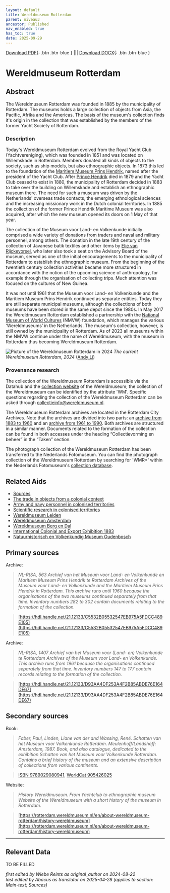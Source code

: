 ```yaml
---
layout: default
title: Wereldmuseum Rotterdam
parent: niveau3
ancestor: Published
nav_enabled: true
has_toc: true
date: 2025-09-29
--- 
```



[Download PDF](https://raw.githubusercontent.com/colonial-heritage/research-guides-dev/refs/heads/main/EXPORTS/published/PDF/niveau3/English/WMRotterdam.pdf){: .btn .btn-blue } |||    [Download DOCX](https://raw.githubusercontent.com/colonial-heritage/research-guides-dev/refs/heads/main/EXPORTS/published/DOCX/niveau3/English/WMRotterdam.docx){: .btn .btn-blue }


# Wereldmuseum Rotterdam


## Abstract

The Wereldmuseum Rotterdam was founded in 1885 by the municipality of Rotterdam. The museums holds a large collection of objects from Asia, the Pacific, Afrika and the Americas. The basis of the museum's collection finds it's origin in the collection that was established by the members of the former Yacht Society of Rotterdam.

### Description

Today's Wereldmuseum Rotterdam evolved from the Royal Yacht Club (Yachtvereniging), which was founded in 1851 and was located on Willemskade in Rotterdam. Members donated all kinds of objects to the society, such as ship models, but also ethnographic objects. In 1873 this led to the foundation of the [Maritiem Museum Prins Hendrik](http://www.wikidata.org/entity/Q2755458), named after the president of the Yacht Club. After [Prince Hendrik](http://www.wikidata.org/entity/Q705129) died in 1879 and the Yacht Club ceased to exist in 1880, the municipality of Rotterdam decided in 1883 to take over the building on Willemskade and establish an ethnographic museum there. The need for such a museum was driven by the Netherlands' overseas trade contacts, the emerging ethnological sciences and the increasing missionary work in the Dutch colonial territories. In 1885 the collection of the former Prince Hendrik Maritime Museum was also acquired, after which the new museum opened its doors on 1 May of that year.

The collection of the Museum voor Land- en Volkenkunde initially comprised a wide variety of donations from traders and naval and military personnel, among others. The donation in the late 19th century of the collection of Javanese batik textiles and other items by [Elie van Rijckevorsel](http://www.wikidata.org/entity/Q52155329), who later also took a seat on the Advisory Board of the museum, served as one of the initial encouragements to the municipality of Rotterdam to establish the ethnographic museum. From the beginning of the twentieth century collection activities became more structured in accordance with the notion of the upcoming science of anthropology, for example through the organisation of collecting trips. Much attention was focused on the cultures of New Guinea.

It was not until 1961 that the Museum voor Land- en Volkenkunde and the Maritiem Museum Prins Hendrik continued as separate entities. Today they are still separate municipal museums, although the collections of both museums have been stored in the same depot since the 1980s. In May 2017 the Wereldmuseum Rotterdam established a partnership with the [National Museum of World Cultures](http://www.wikidata.org/entity/Q17153751) (NMVW) foundation, which manages the various ‘Wereldmuseums’ in the Netherlands. The museum's collection, however, is still owned by the municipality of Rotterdam. As of 2023 all museums within the NMVW continue under the name of Wereldmuseum, with the museum in Rotterdam thus becoming Wereldmuseum Rotterdam.

![Picture of the Wereldmuseum Rotterdam in 2024](https://upload.wikimedia.org/wikipedia/commons/a/aa/Wereldmuseum_Rotterdam_2024-12-03.jpg)
_The current Wereldmuseum Rotterdam, 2024_ ([Andy Li](https://commons.wikimedia.org/wiki/File:Wereldmuseum_Rotterdam_2024-12-03.jpg))

### Provenance research

The collection of the Wereldmuseum Rotterdam is accessible via the Datahub and the [collection website](https://collectie.wereldmuseum.nl/) of the Wereldmuseum; the collection of the Wereldmuseum can be identified by the attribute 'WM'. Specific questions regarding the collection of the Wereldmuseum Rotterdam can be asked through [collectieinfo@wereldmuseum.nl](mailto:collectieinfo@wereldmuseum.nl).

The Wereldmuseum Rotterdam archives are located in the Rotterdam City Archives. Note that the archives are divided into two parts: an [archive from 1883 to 1960](https://hdl.handle.net/21.12133/C5532B05532547EB975A5FDCC489E105) and an [archive from 1961 to 1990](https://hdl.handle.net/21.12133/D93AA4DF253A4F2B85ABDE76E164DE67). Both archives are structured in a similar manner. Documents related to the formation of the collection can be found in both accesses under the heading “Collectievorming en beheer” in the “Taken” section.

The photograph collection of the Wereldmuseum Rotterdam has been transferred to the Nederlands Fotomuseum. You can find the photograph collection of the Wereldmuseum Rotterdam by searching for 'WMR*' within the Nederlands Fotomuseum's [collection database](https://collectie.nederlandsfotomuseum.nl/collectie).


## Related Aids

 - [Sources](niveau1/English/Sources_20240501.yml)  
 - [The trade in objects from a colonial context](niveau2/English/Trade_20240316.yml)  
 - [Army and navy personnel in colonised territories](niveau2/English/MilitaryAndNavy_20240417.yml)  
 - [Scientific research in colonised territories](niveau2/English/Science_20240821.yml)  
 - [Wereldmuseum Leiden](niveau3/English/WMLeiden_20240508.yml)  
 - [Wereldmuseum Amsterdam](niveau3/English/WMAmsterdam_20240809.yml)  
 - [Wereldmuseum Berg en Dal](niveau3/English/WMBergEnDal_20241001.yml)  
 - [International Colonial and Export Exhibition 1883](niveau3/English/Wereldtentoonstelling1883_20250602.yml)  
 - [Natuurhistorisch en Volkenkundig Museum Oudenbosch](niveau3/English/MOudenbosch_20250603.yml)  

## Primary sources

Archive:
  > *NL-RtSA, 563 Archief van het Museum voor Land- en Volkenkunde en Maritiem Museum Prins Hendrik te Rotterdam*
  > _Archives of the Museum voor Land- en Volkenkunde and the Maritiem Museum Prins Hendrik in Rotterdam. This archive runs until 1960 because the organisations of the two museums continued separately from that time. Inventory numbers 282 to 302 contain documents relating to the formation of the collection._  

  > [https://hdl.handle.net/21.12133/C5532B05532547EB975A5FDCC489E105](https://hdl.handle.net/21.12133/C5532B05532547EB975A5FDCC489E105)

Archive:
  > *NL-RtSA, 1407 Archief van het Museum voor (Land- en) Volkenkunde te Rotterdam*
  > _Archives of the Museum voor Land- en Volkenkunde. This archive runs from 1961 because the organisations continued separately from that time. Inventory numbers 147 to 177 contain records relating to the formation of the collection._  

  > [https://hdl.handle.net/21.12133/D93AA4DF253A4F2B85ABDE76E164DE67](https://hdl.handle.net/21.12133/D93AA4DF253A4F2B85ABDE76E164DE67)

## Secondary sources

Book:
  > *Faber, Paul, Linden, Liane van der and Wassing, René. Schatten van het Museum voor Volkenkunde Rotterdam. Meulenhoff/Landshoff: Amsterdam, 1987.*
  > _Book, and also catalogue, dedicated to the exhibition Schatten van het Museum voor Volkenkunde Rotterdam. Contains a brief history of the museum and an extensive description of collections from various continents._  

  > [ISBN 9789029080941](https://isbnsearch.org/isbn/9789029080941), [WorldCat 905426025](https://search.worldcat.org/title/905426025)

Website:
  > *History Wereldmuseum. From Yachtclub to ethnographic museum*
  > _Website of the Wereldmuseum with a short history of the museum in Rotterdam._  

  > [https://rotterdam.wereldmuseum.nl/en/about-wereldmuseum-rotterdam/history-wereldmuseum](https://rotterdam.wereldmuseum.nl/en/about-wereldmuseum-rotterdam/history-wereldmuseum)



---
## Relevant Data 
TO BE FILLED

_first edited by Wiebe Reints as original_author on 2024-08-22_  
_last edited by Abacus as translator on 2025-04-28
(applies to section: Main-text; Sources)_
        